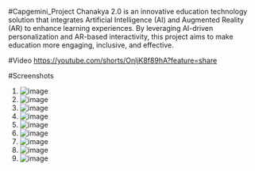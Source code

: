 #Capgemini_Project
Chanakya 2.0 is an innovative education technology solution that integrates Artificial Intelligence (AI) and Augmented Reality (AR) to enhance learning experiences. By leveraging AI-driven personalization and AR-based interactivity, this project aims to make education more engaging, inclusive, and effective.

#Video 
https://youtube.com/shorts/OnljK8f89hA?feature=share

#Screenshots
1. ![image](https://github.com/user-attachments/assets/26fa6296-10df-47e8-9679-2d01cb24ba27)
2. ![image](https://github.com/user-attachments/assets/21b54a35-ca76-4fb6-b5f9-9edb9121494b)
3. ![image](https://github.com/user-attachments/assets/f4c400d9-c98d-4568-96f3-b5f9392fcba3)
4. ![image](https://github.com/user-attachments/assets/0dae538f-347a-4d7e-ba7f-d95d5a970d23)
5. ![image](https://github.com/user-attachments/assets/1749f333-ea24-4c80-bf36-4944cbe775fc)
6. ![image](https://github.com/user-attachments/assets/79df6b9a-32e6-4463-b2dc-5d5f6c84cd00)
7. ![image](https://github.com/user-attachments/assets/46a6420e-83f6-4da0-b964-98e6f237279c)
8. ![image](https://github.com/user-attachments/assets/d13361f1-00cb-4d5b-b789-1cf5e436c04f)
9. ![image](https://github.com/user-attachments/assets/25f6b69a-5942-431e-acf3-c038cc31a7c3)









